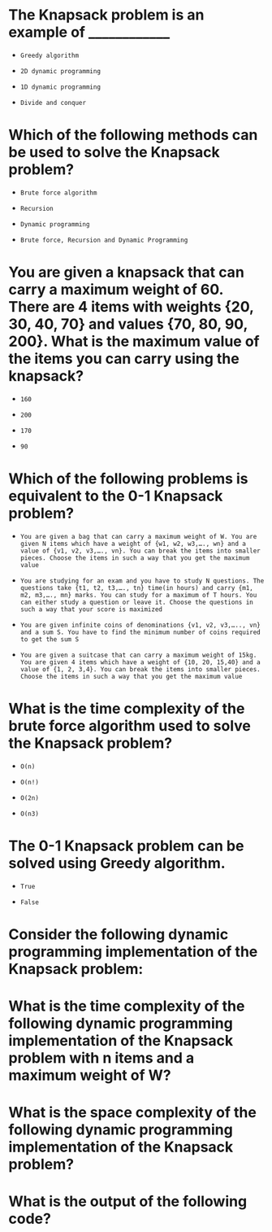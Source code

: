 # The Knapsack problem is an example of ____________

- ```
  Greedy algorithm
  ```

* ```
  2D dynamic programming
  ```

- ```
  1D dynamic programming
  ```

- ```
  Divide and conquer
  ```

# Which of the following methods can be used to solve the Knapsack problem?

- ```
  Brute force algorithm
  ```

- ```
  Recursion
  ```

- ```
  Dynamic programming
  ```

* ```
  Brute force, Recursion and Dynamic Programming
  ```

# You are given a knapsack that can carry a maximum weight of 60. There are 4 items with weights {20, 30, 40, 70} and values {70, 80, 90, 200}. What is the maximum value of the items you can carry using the knapsack?

* ```
  160
  ```

- ```
  200
  ```

- ```
  170
  ```

- ```
  90
  ```

# Which of the following problems is equivalent to the 0-1 Knapsack problem?

- ```
  You are given a bag that can carry a maximum weight of W. You are given N items which have a weight of {w1, w2, w3,…., wn} and a value of {v1, v2, v3,…., vn}. You can break the items into smaller pieces. Choose the items in such a way that you get the maximum value
  ```

* ```
  You are studying for an exam and you have to study N questions. The questions take {t1, t2, t3,…., tn} time(in hours) and carry {m1, m2, m3,…., mn} marks. You can study for a maximum of T hours. You can either study a question or leave it. Choose the questions in such a way that your score is maximized
  ```

- ```
  You are given infinite coins of denominations {v1, v2, v3,….., vn} and a sum S. You have to find the minimum number of coins required to get the sum S
  ```

- ```
  You are given a suitcase that can carry a maximum weight of 15kg. You are given 4 items which have a weight of {10, 20, 15,40} and a value of {1, 2, 3,4}. You can break the items into smaller pieces. Choose the items in such a way that you get the maximum value
  ```

# What is the time complexity of the brute force algorithm used to solve the Knapsack problem?

- ```
  O(n)
  ```

- ```
  O(n!)
  ```

* ```
  O(2n)
  ```

- ```
  O(n3)
  ```

# The 0-1 Knapsack problem can be solved using Greedy algorithm.

- ```
  True
  ```

* ```
  False
  ```

# Consider the following dynamic programming implementation of the Knapsack problem:

# What is the time complexity of the following dynamic programming implementation of the Knapsack problem with n items and a maximum weight of W?

# What is the space complexity of the following dynamic programming implementation of the Knapsack problem?

# What is the output of the following code?

